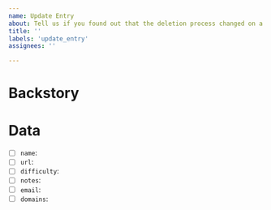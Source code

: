 ```yaml
---
name: Update Entry
about: Tell us if you found out that the deletion process changed on a given website
title: ''
labels: 'update_entry'
assignees: ''

---
```


# Backstory
<!-- Tell a bit about how you noticed the deletion process changed -->

# Data
<!-- Check the fields that changed below and provide the new value -->

- [ ] `name`: <!-- New name -->
- [ ] `url`: <!-- New url -->
- [ ] `difficulty`: <!-- New difficulty: easy/medium/hard/impossible -->
- [ ] `notes`: <!-- Updated notes -->
- [ ] `email`: <!-- New e-mail address -->
- [ ] `domains`: <!--New e-mail subject -->
